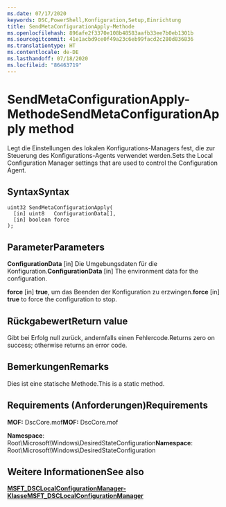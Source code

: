 ```yaml
---
ms.date: 07/17/2020
keywords: DSC,PowerShell,Konfiguration,Setup,Einrichtung
title: SendMetaConfigurationApply-Methode
ms.openlocfilehash: 896afe2f3370e108b48583aafb33ee7b0eb1301b
ms.sourcegitcommit: 41e1acbd9ce0f49a23c6eb99facd2c280d836836
ms.translationtype: HT
ms.contentlocale: de-DE
ms.lasthandoff: 07/18/2020
ms.locfileid: "86463719"
---
```

# <a name="sendmetaconfigurationapply-method"></a><span data-ttu-id="8f95e-103">SendMetaConfigurationApply-Methode</span><span class="sxs-lookup"><span data-stu-id="8f95e-103">SendMetaConfigurationApply method</span></span>

<span data-ttu-id="8f95e-104">Legt die Einstellungen des lokalen Konfigurations-Managers fest, die zur Steuerung des Konfigurations-Agents verwendet werden.</span><span class="sxs-lookup"><span data-stu-id="8f95e-104">Sets the Local Configuration Manager settings that are used to control the Configuration Agent.</span></span>

## <a name="syntax"></a><span data-ttu-id="8f95e-105">Syntax</span><span class="sxs-lookup"><span data-stu-id="8f95e-105">Syntax</span></span>

```mof
uint32 SendMetaConfigurationApply(
  [in] uint8   ConfigurationData[],
  [in] boolean force
);
```

## <a name="parameters"></a><span data-ttu-id="8f95e-106">Parameter</span><span class="sxs-lookup"><span data-stu-id="8f95e-106">Parameters</span></span>

<span data-ttu-id="8f95e-107">**ConfigurationData** \[in\] Die Umgebungsdaten für die Konfiguration.</span><span class="sxs-lookup"><span data-stu-id="8f95e-107">**ConfigurationData** \[in\] The environment data for the configuration.</span></span>

<span data-ttu-id="8f95e-108">**force** \[in\] **true**, um das Beenden der Konfiguration zu erzwingen.</span><span class="sxs-lookup"><span data-stu-id="8f95e-108">**force** \[in\] **true** to force the configuration to stop.</span></span>

## <a name="return-value"></a><span data-ttu-id="8f95e-109">Rückgabewert</span><span class="sxs-lookup"><span data-stu-id="8f95e-109">Return value</span></span>

<span data-ttu-id="8f95e-110">Gibt bei Erfolg null zurück, andernfalls einen Fehlercode.</span><span class="sxs-lookup"><span data-stu-id="8f95e-110">Returns zero on success; otherwise returns an error code.</span></span>

## <a name="remarks"></a><span data-ttu-id="8f95e-111">Bemerkungen</span><span class="sxs-lookup"><span data-stu-id="8f95e-111">Remarks</span></span>

<span data-ttu-id="8f95e-112">Dies ist eine statische Methode.</span><span class="sxs-lookup"><span data-stu-id="8f95e-112">This is a static method.</span></span>

## <a name="requirements"></a><span data-ttu-id="8f95e-113">Requirements (Anforderungen)</span><span class="sxs-lookup"><span data-stu-id="8f95e-113">Requirements</span></span>

<span data-ttu-id="8f95e-114">**MOF:** DscCore.mof</span><span class="sxs-lookup"><span data-stu-id="8f95e-114">**MOF:** DscCore.mof</span></span>

<span data-ttu-id="8f95e-115">**Namespace**: Root\Microsoft\Windows\DesiredStateConfiguration</span><span class="sxs-lookup"><span data-stu-id="8f95e-115">**Namespace**: Root\Microsoft\Windows\DesiredStateConfiguration</span></span>

## <a name="see-also"></a><span data-ttu-id="8f95e-116">Weitere Informationen</span><span class="sxs-lookup"><span data-stu-id="8f95e-116">See also</span></span>

[<span data-ttu-id="8f95e-117">**MSFT_DSCLocalConfigurationManager-Klasse**</span><span class="sxs-lookup"><span data-stu-id="8f95e-117">**MSFT_DSCLocalConfigurationManager**</span></span>](msft-dsclocalconfigurationmanager.md)
